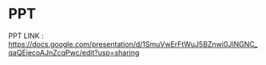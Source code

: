 # PPT

PPT LINK : https://docs.google.com/presentation/d/1SmuVwErFtWuJ5BZnwi0JlNGNC_qaQEjecoAJnZcqPwc/edit?usp=sharing
